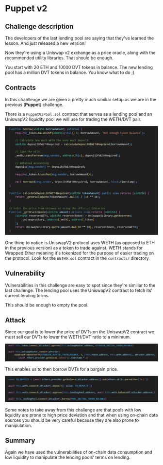 # Puppet v2

## Challenge description
The developers of the last lending pool are saying that they've learned the lesson. And just released a new version!

Now they're using a Uniswap v2 exchange as a price oracle, along with the recommended utility libraries. That should be enough.

You start with 20 ETH and 10000 DVT tokens in balance. The new lending pool has a million DVT tokens in balance. You know what to do ;) 
## Contracts
In this chanllenge we are given a pretty much similiar setup as we are in the previous (__Puppet__) challenge.

There is a `PuppetV2Pool.sol` contract that serves as a lending pool and an UniswapV2 liquidity pool we will use for trading the WETH/DVT pair.

![PuppetV2Pool.sol](../../images/puppetv2-pool.png)

One thing to notice is UniswapV2 protocol uses WETH (as opposed to ETH in the previous version) as a token to trade against. WETH stands for Wrapped Ether meaning it's tokenized for the purpose of easier trading on the protocol. Look for the `WETH9.sol` contract in the `contracts/` directory.
## Vulnerability
Vulnerabilities in this challenge are easy to spot since they're similiar to the last challenge. The lending pool uses the UniswapV2 contract to fetch its' current lending terms.

This should be enough to empty the pool.

## Attack
Since our goal is to lower the price of DVTs on the UniswapV2 contract we must sell our DVTs to lower the WETH/DVT ratio to a minimum.

![Trading on UniswapV2](../../images/puppet-v2-trading-on-uniswap.png)

This enables us to then borrow DVTs for a bargain price.

![Borrowing on PuppetV2Pool](../../images/puppet-v2-borrow.png)

Some notes to take away from this challenge are that pools with low liquidity are prone to high price deviation and that when using on-chain data sources you should be very careful because they are also prone to manipulation.

## Summary
Again we have used the vulnerabilities of on-chain data consumption and low liquidity to manipulate the lending pools' terms on lending.
